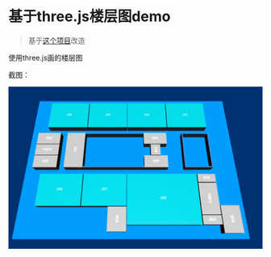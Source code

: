 # 基于three.js楼层图demo



> 基于[这个项目](https://github.com/jeremyChenMing/guide_three)改造

使用three.js画的楼层图

截图：

![](./images/floor.png)